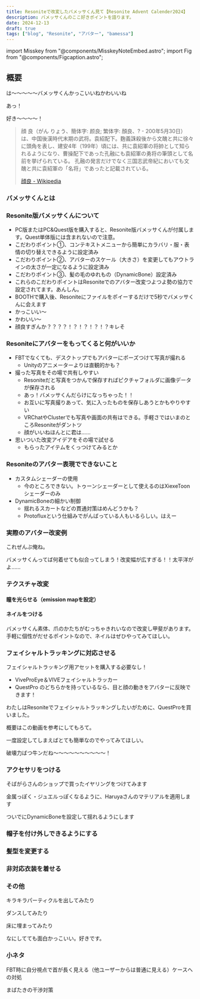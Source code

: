 ```yaml
---
title: Resoniteで改変したバメッサくん見て【Resonite Advent Calender2024】
description: バメッサくんのここ好きポイントを語ります。
date: 2024-12-13
draft: true
tags: ["blog", "Resonite", "アバター", "bamessa"]
---
```


import Misskey from "@components/MisskeyNoteEmbed.astro";
import Fig from "@components/Figcaption.astro";

## 概要

は～～～～～バメッサくんかっこいいねかわいいね

あっ！

好き～～～～！

> 顔 良（がん りょう、簡体字: 颜良; 繁体字: 顏良、? - 200年5月30日）は、中国後漢時代末期の武将。袁紹配下。麴義誅殺後から文醜と共に徐々に頭角を表し、建安4年（199年）頃には、共に袁紹軍の将帥として知られるようになり、曹操配下であった孔融にも袁紹軍の勇将の筆頭として名前を挙げられている。 孔融の発言だけでなく三国志武帝紀においても文醜と共に袁紹軍の「名将」であったと記載されている。
>
> [顔良 - Wikipedia](https://ja.wikipedia.org/wiki/%E9%A1%94%E8%89%AF)

### バメッサくんとは

### Resonite版バメッサくんについて

- PC版またはPC&Quest版を購入すると、Resonite版バメッサくんが付属します。Quest単体版には含まれないので注意。
- こだわりポイント①、コンテキストメニューから簡単にカラバリ・服・表情の切り替えできるように設定済み
- こだわりポイント②、アバターのスケール（大きさ）を変更してもアウトラインの太さが一定になるように設定済み
- こだわりポイント③、髪の毛のゆれもの（DynamicBone）設定済み
- これらのこだわりポイントはResoniteでのアバター改変つよつよ勢の協力で設定されてます。あんしん。
- BOOTHで購入後、Resoniteにファイルをポイーするだけで5秒でバメッサくんに会えます
- かっこいい～
- かわいい～
- 顔良すぎんか？？？？！？！？！？！？キレそ

### Resoniteにアバターをもってくると何がいいか

- FBTでなくても、デスクトップでもアバターにポーズつけて写真が撮れる
  - Unityのアニメーターよりは直観的かも？
- 撮った写真をその場で共有しやすい
  - Resoniteだと写真をつかんで保存すればピクチャフォルダに画像データが保存される
  - あっ！バメッサくんだらけになっちゃった！！
  - お互いに写真撮りあって、気に入ったものを保存しあうとかもやりやすい
  - VRChatやClusterでも写真や画面の共有はできる。手軽さではいまのところResoniteがダントツ
  - 顔がいいねほんとに君は……
- 思いついた改変アイデアをその場で試せる
  - もらったアイテムをくっつけてみるとか

### Resoniteのアバター表現でできないこと

- カスタムシェーダーの使用
  - 今のところできない。トゥーンシェーダーとして使えるのはXiexeToonシェーダーのみ
- DynamicBoneの細かい制御
  - 揺れるスカートなどの貫通対策はめんどうかも？
  - Protofluxという仕組みでがんばっている人もいるらしい。はえー

### 実際のアバター改変例

これぜんぶ俺ね。

バメッサくんってば何着せても似合ってしまう！改変幅が広すぎる！！太平洋がよ……

### テクスチャ改変

#### 瞳を光らせる（emission mapを設定）

#### ネイルをつける

バメッサくん素体、爪のかたちがむっちゃきれいなので改変し甲斐があります。手軽に個性がだせるポイントなので、ネイルはぜひやってみてほしい。

### フェイシャルトラッキングに対応させる

フェイシャルトラッキング用アセットを購入する必要なし！

- ViveProEye＆VIVEフェイシャルトラッカー
- QuestPro
  のどちらかを持っているなら、目と顔の動きをアバターに反映できます！

わたしはResoniteでフェイシャルトラッキングしたいがために、QuestProを買いました。

概要はこの動画を参考にしてもろて。

一度設定してしまえばとても簡単なのでやってみてほしい。

破壊力ばつ牛ンだね～～～～～～～～～～！

### アクセサリをつける

そばがらさんのショップで買ったイヤリングをつけてみます  

金属っぽく・ジュエルっぽくなるように、Haruyaさんのマテリアルを適用します

ついでにDynamicBoneを設定して揺れるようにします

### 帽子を付け外しできるようにする

### 髪型を変更する

### 非対応衣装を着せる

### その他

キラキラパーティクルを出してみたり

ダンスしてみたり

床に埋まってみたり

なにしてても面白かっこいい。好きです。

### 小ネタ

FBT時に自分視点で首が長く見える（他ユーザーからは普通に見える）ケースへの対処

まばたきの干渉対策
